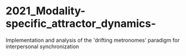 # 2021_Modality-specific_attractor_dynamics-
Implementation and analysis of the 'drifting metronomes' paradigm for interpersonal synchronization
